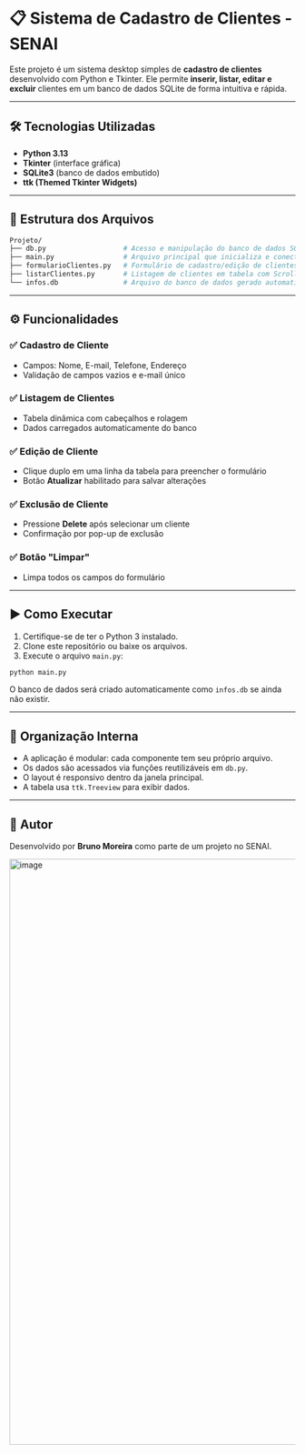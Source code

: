 
# 📋 Sistema de Cadastro de Clientes - SENAI

Este projeto é um sistema desktop simples de **cadastro de clientes** desenvolvido com Python e Tkinter. Ele permite **inserir, listar, editar e excluir** clientes em um banco de dados SQLite de forma intuitiva e rápida.

---

## 🛠️ Tecnologias Utilizadas

- **Python 3.13**
- **Tkinter** (interface gráfica)
- **SQLite3** (banco de dados embutido)
- **ttk (Themed Tkinter Widgets)**

---

## 📁 Estrutura dos Arquivos

```bash
Projeto/
├── db.py                   # Acesso e manipulação do banco de dados SQLite
├── main.py                 # Arquivo principal que inicializa e conecta a interface
├── formularioClientes.py   # Formulário de cadastro/edição de clientes
├── listarClientes.py       # Listagem de clientes em tabela com Scrollbar
└── infos.db                # Arquivo do banco de dados gerado automaticamente
```

---

## ⚙️ Funcionalidades

### ✅ Cadastro de Cliente
- Campos: Nome, E-mail, Telefone, Endereço
- Validação de campos vazios e e-mail único

### ✅ Listagem de Clientes
- Tabela dinâmica com cabeçalhos e rolagem
- Dados carregados automaticamente do banco

### ✅ Edição de Cliente
- Clique duplo em uma linha da tabela para preencher o formulário
- Botão **Atualizar** habilitado para salvar alterações

### ✅ Exclusão de Cliente
- Pressione **Delete** após selecionar um cliente
- Confirmação por pop-up de exclusão

### ✅ Botão "Limpar"
- Limpa todos os campos do formulário

---

## ▶️ Como Executar

1. Certifique-se de ter o Python 3 instalado.
2. Clone este repositório ou baixe os arquivos.
3. Execute o arquivo `main.py`:
```bash
python main.py
```
O banco de dados será criado automaticamente como `infos.db` se ainda não existir.

---

## 🧠 Organização Interna

- A aplicação é modular: cada componente tem seu próprio arquivo.
- Os dados são acessados via funções reutilizáveis em `db.py`.
- O layout é responsivo dentro da janela principal.
- A tabela usa `ttk.Treeview` para exibir dados.

---

## 📝 Autor

Desenvolvido por **Bruno Moreira** como parte de um projeto no SENAI.

<img width="1918" height="1031" alt="image" src="https://github.com/user-attachments/assets/43f45a02-ca74-46f6-a157-37a7b6a54fdc" />

